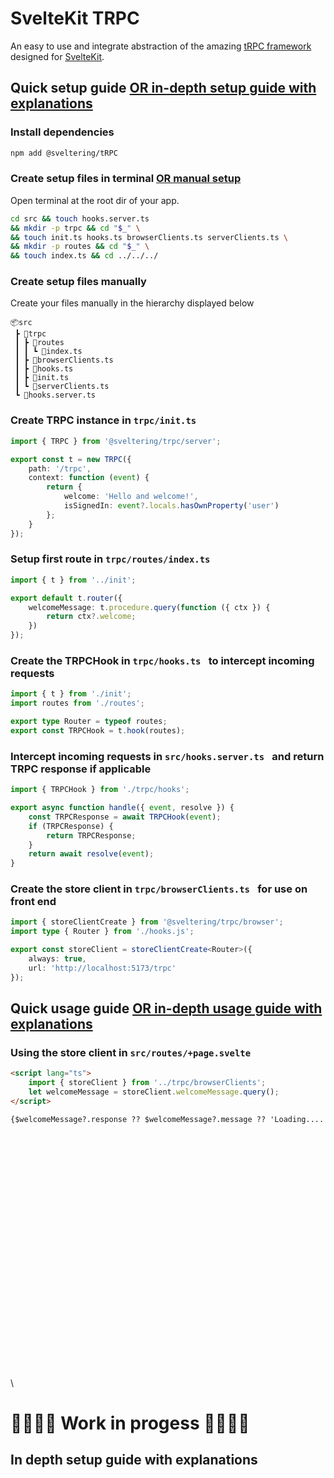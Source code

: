 # SvelteKit TRPC

An easy to use and integrate abstraction of the amazing [tRPC framework](https://github.com/trpc/trpc) designed for [SvelteKit](https://github.com/sveltejs/kit).

## Quick setup guide [OR in-depth setup guide with explanations](#in-depth-setup-guide-with-explanations)

### Install dependencies
```bash
npm add @sveltering/tRPC
```
### Create setup files in terminal [OR manual setup](#create-setup-files-manually)
Open terminal at the root dir of your app.
```bash
cd src && touch hooks.server.ts
&& mkdir -p trpc && cd "$_" \
&& touch init.ts hooks.ts browserClients.ts serverClients.ts \
&& mkdir -p routes && cd "$_" \
&& touch index.ts && cd ../../../
```
### Create setup files manually
Create your files manually in the hierarchy displayed below
```
📦src
 ┣ 📂trpc
 ┃ ┣ 📂routes
 ┃ ┃ ┗ 📜index.ts
 ┃ ┣ 📜browserClients.ts
 ┃ ┣ 📜hooks.ts
 ┃ ┣ 📜init.ts
 ┃ ┗ 📜serverClients.ts
 ┗ 📜hooks.server.ts
```
### Create TRPC instance in `trpc/init.ts `
```ts
import { TRPC } from '@sveltering/trpc/server';

export const t = new TRPC({
	path: '/trpc',
	context: function (event) {
		return {
			welcome: 'Hello and welcome!',
			isSignedIn: event?.locals.hasOwnProperty('user')
		};
	}
});
```
### Setup first route in `trpc/routes/index.ts`
```ts
import { t } from '../init';

export default t.router({
	welcomeMessage: t.procedure.query(function ({ ctx }) {
		return ctx?.welcome;
	})
});
```
### Create the TRPCHook in `trpc/hooks.ts ` to intercept incoming requests
```ts
import { t } from './init';
import routes from './routes';

export type Router = typeof routes;
export const TRPCHook = t.hook(routes);
```
### Intercept incoming requests in `src/hooks.server.ts ` and return TRPC response if applicable
```ts
import { TRPCHook } from './trpc/hooks';

export async function handle({ event, resolve }) {
	const TRPCResponse = await TRPCHook(event);
	if (TRPCResponse) {
		return TRPCResponse;
	}
	return await resolve(event);
}
```
### Create the store client in `trpc/browserClients.ts ` for use on front end
```ts
import { storeClientCreate } from '@sveltering/trpc/browser';
import type { Router } from './hooks.js';

export const storeClient = storeClientCreate<Router>({
	always: true,
	url: 'http://localhost:5173/trpc'
});

```


## Quick usage guide [OR in-depth usage guide with explanations](#in-depth-usage-guide-with-explanations)


### Using the store client in `src/routes/+page.svelte`
```html
<script lang="ts">
	import { storeClient } from '../trpc/browserClients';
	let welcomeMessage = storeClient.welcomeMessage.query();
</script>

{$welcomeMessage?.response ?? $welcomeMessage?.message ?? 'Loading....'}
```











\
\
\
\
\
\
\
\
\
\
\
\
\
\
\
\
\
\
\
\
\
\
\
\

# 🚧🚧🚧🚧 Work in progess 🚧🚧🚧🚧

## In depth setup guide with explanations
